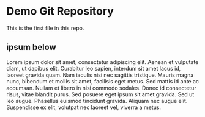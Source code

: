 # Demo Git Repository
This is the first file in this repo.

## ipsum below
Lorem ipsum dolor sit amet, consectetur adipiscing elit. Aenean et vulputate diam, ut dapibus elit. Curabitur leo sapien, interdum sit amet lacus id, laoreet gravida quam. Nam iaculis nisi nec sagittis tristique. Mauris magna nunc, bibendum et mollis sit amet, facilisis eget metus. Sed mattis id ante ac accumsan. Nullam et libero in nisi commodo sodales. Donec id consectetur risus, vitae blandit purus. Sed posuere eget ipsum sit amet gravida. Sed ut leo augue. Phasellus euismod tincidunt gravida. Aliquam nec augue elit. Suspendisse ex elit, volutpat nec laoreet vel, viverra a metus.